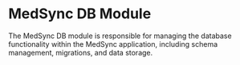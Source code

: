 # MedSync DB Module

The MedSync DB module is responsible for managing the database functionality within the MedSync application, including schema management, migrations, and data storage.

